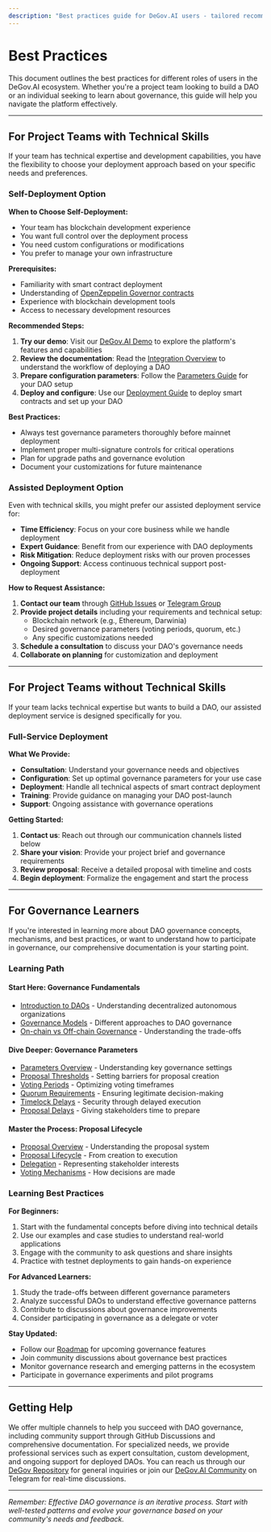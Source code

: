 ```yaml
---
description: "Best practices guide for DeGov.AI users - tailored recommendations for technical teams, non-technical teams, and governance learners to navigate the platform effectively."
---
```


# Best Practices

This document outlines the best practices for different roles of users in the DeGov.AI ecosystem. Whether you're a project team looking to build a DAO or an individual seeking to learn about governance, this guide will help you navigate the platform effectively.

---

## For Project Teams with Technical Skills

If your team has technical expertise and development capabilities, you have the flexibility to choose your deployment approach based on your specific needs and preferences.

### Self-Deployment Option

**When to Choose Self-Deployment:**

- Your team has blockchain development experience
- You want full control over the deployment process
- You need custom configurations or modifications
- You prefer to manage your own infrastructure

**Prerequisites:**

- Familiarity with smart contract deployment
- Understanding of [OpenZeppelin Governor contracts](https://docs.openzeppelin.com/contracts/5.x/governance)
- Experience with blockchain development tools
- Access to necessary development resources

**Recommended Steps:**

1. **Try our demo**: Visit our [DeGov.AI Demo](https://demo.degov.ai) to explore the platform's features and capabilities
2. **Review the documentation**: Read the [Integration Overview](integration/overview.md) to understand the workflow of deploying a DAO
3. **Prepare configuration parameters**: Follow the [Parameters Guide](governance/parameters/overview.md) for your DAO setup
4. **Deploy and configure**: Use our [Deployment Guide](integration/deploy.md) to deploy smart contracts and set up your DAO

**Best Practices:**

- Always test governance parameters thoroughly before mainnet deployment
- Implement proper multi-signature controls for critical operations
- Plan for upgrade paths and governance evolution
- Document your customizations for future maintenance

### Assisted Deployment Option

Even with technical skills, you might prefer our assisted deployment service for:

- **Time Efficiency**: Focus on your core business while we handle deployment
- **Expert Guidance**: Benefit from our experience with DAO deployments
- **Risk Mitigation**: Reduce deployment risks with our proven processes
- **Ongoing Support**: Access continuous technical support post-deployment

**How to Request Assistance:**

1. **Contact our team** through [GitHub Issues](https://github.com/ringecosystem/degov/issues) or [Telegram Group](https://t.me/RingDAO_Hub) 
2. **Provide project details** including your requirements and technical setup:
    - Blockchain network (e.g., Ethereum, Darwinia)
    - Desired governance parameters (voting periods, quorum, etc.)
    - Any specific customizations needed
3. **Schedule a consultation** to discuss your DAO's governance needs
4. **Collaborate on planning** for customization and deployment

---

## For Project Teams without Technical Skills

If your team lacks technical expertise but wants to build a DAO, our assisted deployment service is designed specifically for you.

### Full-Service Deployment

**What We Provide:**

- **Consultation**: Understand your governance needs and objectives
- **Configuration**: Set up optimal governance parameters for your use case
- **Deployment**: Handle all technical aspects of smart contract deployment
- **Training**: Provide guidance on managing your DAO post-launch
- **Support**: Ongoing assistance with governance operations


**Getting Started:**

1. **Contact us**: Reach out through our communication channels listed below
2. **Share your vision**: Provide your project brief and governance requirements
3. **Review proposal**: Receive a detailed proposal with timeline and costs
4. **Begin deployment**: Formalize the engagement and start the process

---

## For Governance Learners

If you're interested in learning more about DAO governance concepts, mechanisms, and best practices, or want to understand how to participate in governance, our comprehensive documentation is your starting point.

### Learning Path

#### **Start Here: Governance Fundamentals**
- [Introduction to DAOs](governance/intro/daos.md) - Understanding decentralized autonomous organizations
- [Governance Models](governance/intro/model.md) - Different approaches to DAO governance
- [On-chain vs Off-chain Governance](governance/intro/onchain-offchain.md) - Understanding the trade-offs

#### **Dive Deeper: Governance Parameters**
- [Parameters Overview](governance/parameters/overview.md) - Understanding key governance settings
- [Proposal Thresholds](governance/parameters/proposal-thresholds.md) - Setting barriers for proposal creation
- [Voting Periods](governance/parameters/voting-period.md) - Optimizing voting timeframes
- [Quorum Requirements](governance/parameters/quorum.md) - Ensuring legitimate decision-making
- [Timelock Delays](governance/parameters/timelock-delay.md) - Security through delayed execution
- [Proposal Delays](governance/parameters/proposal-delay.md) - Giving stakeholders time to prepare

#### **Master the Process: Proposal Lifecycle**
- [Proposal Overview](governance/proposal/overview.md) - Understanding the proposal system
- [Proposal Lifecycle](governance/proposal/lifecycle.md) - From creation to execution
- [Delegation](governance/proposal/delegation.md) - Representing stakeholder interests
- [Voting Mechanisms](governance/proposal/voting.md) - How decisions are made

### Learning Best Practices

**For Beginners:**

1. Start with the fundamental concepts before diving into technical details
2. Use our examples and case studies to understand real-world applications
3. Engage with the community to ask questions and share insights
4. Practice with testnet deployments to gain hands-on experience

**For Advanced Learners:**

1. Study the trade-offs between different governance parameters
2. Analyze successful DAOs to understand effective governance patterns
3. Contribute to discussions about governance improvements
4. Consider participating in governance as a delegate or voter

**Stay Updated:**

- Follow our [Roadmap](roadmap.md) for upcoming governance features
- Join community discussions about governance best practices
- Monitor governance research and emerging patterns in the ecosystem
- Participate in governance experiments and pilot programs

---

## Getting Help

We offer multiple channels to help you succeed with DAO governance, including community support through GitHub Discussions and comprehensive documentation. For specialized needs, we provide professional services such as expert consultation, custom development, and ongoing support for deployed DAOs. You can reach us through our [DeGov Repository](https://github.com/ringecosystem/degov) for general inquiries or join our [DeGov.AI Community](https://t.me/RingDAO_Hub) on Telegram for real-time discussions.

---

*Remember: Effective DAO governance is an iterative process. Start with well-tested patterns and evolve your governance based on your community's needs and feedback.*


